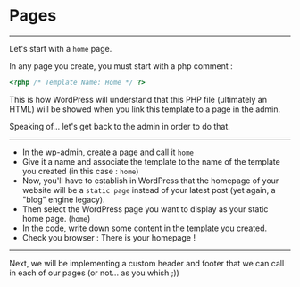 # Pages

---

Let's start with a `home` page.

In any page you create, you must start with a php comment :

```php
<?php /* Template Name: Home */ ?>
```

This is how WordPress will understand that this PHP file (ultimately an HTML) will be showed when you link this template to a page in the admin.

Speaking of... let's get back to the admin in order to do that.

---

- In the wp-admin, create a page and call it `home`
- Give it a name and associate the template to the name of the template you created (in this case : `home`)
- Now, you'll have to establish in WordPress that the homepage of your website will be a `static page` instead of your latest post (yet again, a "blog" engine legacy).
- Then select the WordPress page you want to display as your static home page. (`home`)
- In the code, write down some content in the template you created.
- Check you browser : There is your homepage !

---

Next, we will be implementing a custom header and footer that we can call in each of our pages (or not... as you whish ;))

